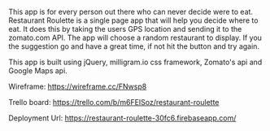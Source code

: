 This app is for every person out there who can never decide were to eat.
Restaurant Roulette is a single page app that will help you decide where to eat.
It does this by taking the users GPS location and sending it to the zomato.com
API. The app will choose a random restaurant to display. If you the suggestion
go and have a great time, if not hit the button and try again.  

This app is built using jQuery, milligram.io css framework, Zomato's api and
Google Maps api.


Wireframe:
https://wireframe.cc/FNwsp8

Trello board:
https://trello.com/b/m6FEISoz/restaurant-roulette

Deployment Url:
https://restaurant-roulette-30fc6.firebaseapp.com/
